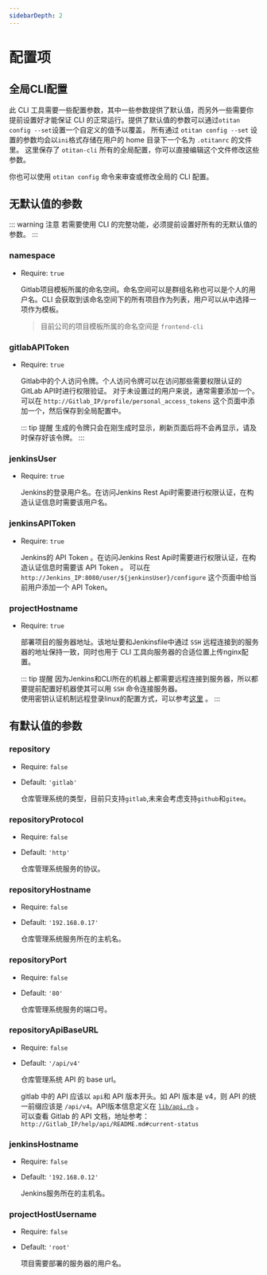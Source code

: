 ```yaml
---
sidebarDepth: 2
---
```

# 配置项

## 全局CLI配置
此 CLI 工具需要一些配置参数，其中一些参数提供了默认值，而另外一些需要你提前设置好才能保证 CLI 的正常运行。提供了默认值的参数可以通过`otitan config --set`设置一个自定义的值予以覆盖，
所有通过 `otitan config --set` 设置的参数均会以`ini`格式存储在用户的 home 目录下一个名为 `.otitanrc` 的文件里。
这里保存了 `otitan-cli` 所有的全局配置，你可以直接编辑这个文件修改这些参数。

你也可以使用 `otitan config` 命令来审查或修改全局的 CLI 配置。
## 无默认值的参数
::: warning 注意
若需要使用 CLI 的完整功能，必须提前设置好所有的无默认值的参数。
:::

### namespace
- Require: `true`

    Gitlab项目模板所属的命名空间。命名空间可以是群组名称也可以是个人的用户名。CLI 会获取到该命名空间下的所有项目作为列表，用户可以从中选择一项作为模板。
    > 目前公司的项目模板所属的命名空间是 `frontend-cli`

### gitlabAPIToken
- Require: `true`

    Gitlab中的个人访问令牌。个人访问令牌可以在访问那些需要权限认证的GitLab API时进行权限验证。
    对于未设置过的用户来说，通常需要添加一个。可以在 `http://Gitlab_IP/profile/personal_access_tokens` 这个页面中添加一个，然后保存到全局配置中。
    
    ::: tip 提醒
    生成的令牌只会在刚生成时显示，刷新页面后将不会再显示，请及时保存好该令牌。
    :::
    
### jenkinsUser
- Require: `true`

    Jenkins的登录用户名。在访问Jenkins Rest Api时需要进行权限认证，在构造认证信息时需要该用户名。

### jenkinsAPIToken
- Require: `true`

    Jenkins的 API Token 。在访问Jenkins Rest Api时需要进行权限认证，在构造认证信息时需要该 API Token 。
    可以在 `http://Jenkins_IP:8080/user/${jenkinsUser}/configure` 这个页面中给当前用户添加一个 API Token。
    
### projectHostname
- Require: `true`

    部署项目的服务器地址。该地址要和Jenkinsfile中通过 `SSH` 远程连接到的服务器的地址保持一致，同时也用于 CLI 工具向服务器的合适位置上传nginx配置。
    
    ::: tip 提醒
    因为Jenkins和CLI所在的机器上都需要远程连接到服务器，所以都要提前配置好机器使其可以用 `SSH` 命令连接服务器。  
    使用密钥认证机制远程登录linux的配置方式，可以参考[这里](./config_ssh_to_server) 。
    :::


## 有默认值的参数
### repository
- Require: `false`
- Default: `'gitlab'`

    仓库管理系统的类型，目前只支持`gitlab`,未来会考虑支持`github`和`gitee`。

### repositoryProtocol
- Require: `false`
- Default: `'http'`

    仓库管理系统服务的协议。
    
### repositoryHostname
- Require: `false`
- Default: `'192.168.0.17'`

    仓库管理系统服务所在的主机名。
    
### repositoryPort
- Require: `false`
- Default: `'80'`

    仓库管理系统服务的端口号。
    
### repositoryApiBaseURL
- Require: `false`
- Default: `'/api/v4'`

    仓库管理系统 API 的 base url。
    
    gitlab 中的 API 应该以 `api`和 API 版本开头。如 API 版本是 v4，则 API 的统一前缀应该是 `/api/v4`。API版本信息定义在 [`lib/api.rb`](https://gitlab.com/gitlab-org/gitlab-foss/-/blob/master/lib/api/api.rb) 。  
    可以查看 Gitlab 的 API 文档，地址参考： `http://Gitlab_IP/help/api/README.md#current-status`
    
### jenkinsHostname
- Require: `false`
- Default: `'192.168.0.12'`

    Jenkins服务所在的主机名。
    
### projectHostUsername
- Require: `false`
- Default: `'root'`

    项目需要部署的服务器的用户名。
